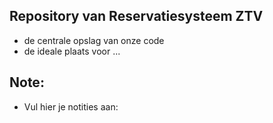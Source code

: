 
## Repository van Reservatiesysteem ZTV

- de centrale opslag van onze code
- de ideale plaats voor ...


Note:
---
- Vul hier je notities aan: